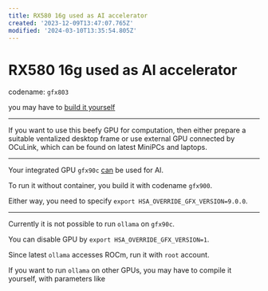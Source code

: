 ```yaml
---
title: RX580 16g used as AI accelerator
created: '2023-12-09T13:47:07.765Z'
modified: '2024-03-10T13:35:54.805Z'
---
```


# RX580 16g used as AI accelerator

codename: `gfx803`

you may have to [build it yourself](https://github.com/tsl0922/pytorch-gfx803)

---

If you want to use this beefy GPU for computation, then either prepare a suitable ventalized desktop frame or use external GPU connected by OCuLink, which can be found on latest MiniPCs and laptops.

---

Your integrated GPU `gfx90c` [can](https://github.com/ROCm/ROCm/issues/1743) be used for AI.

To run it without container, you build it with codename `gfx900`.

Either way, you need to specify `export HSA_OVERRIDE_GFX_VERSION=9.0.0`.

---

Currently it is not possible to run `ollama` on `gfx90c`.

You can disable GPU by `export HSA_OVERRIDE_GFX_VERSION=1`.

Since latest `ollama` accesses ROCm, run it with `root` account.

If you want to run `ollama` on other GPUs, you may have to compile it yourself, with parameters like
